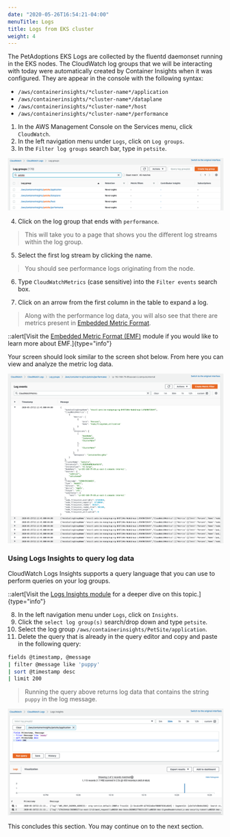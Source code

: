 ```yaml
---
date: "2020-05-26T16:54:21-04:00"
menuTitle: Logs
title: Logs from EKS cluster
weight: 4
---
```


The PetAdoptions EKS Logs are collected by the fluentd daemonset running in the EKS nodes. The CloudWatch log groups that we will be interacting with today were automatically created by Container Insights when it was configured. They are appear in the console with the following syntax:

- `/aws/containerinsights/*cluster-name*/application`
- `/aws/containerinsights/*cluster-name*/dataplane`
- `/aws/containerinsights/*cluster-name*/host`
- `/aws/containerinsights/*cluster-name*/performance`


1. In the AWS Management Console on the Services menu, click `CloudWatch`.
2. In the left navigation menu under `Logs`, click on `Log groups`.
3. In the `Filter log groups` search bar, type in `petsite`.

![EKS Container Insights Log Groups](/static/images/containerinsights/eks8.png?classes=shadow)

4. Click on the log group that ends with `performance`.

> This will take you to a page that shows you the different log streams within the log group.

5. Select the first log stream by clicking the name.

> You should see performance logs originating from the node.

6. Type `CloudWatchMetrics` (case sensitive) into the `Filter events` search box.

7. Click on an arrow from the first column in the table to expand a log.

> Along with the performance log data, you will also see that there are metrics present in [Embedded Metric Format](https://docs.aws.amazon.com/AmazonCloudWatch/latest/monitoring/CloudWatch_Embedded_Metric_Format_Specification.html). 

::alert[Visit the [Embedded Metric Format (EMF)](/emf) module if you would like to learn more about EMF.]{type="info"}

 Your screen should look similar to the screen shot below. From here you can view and analyze the metric log data.

![EMF Log event](/static/images/containerinsights/eks9.png?classes=shadow)

### Using Logs Insights to query log data

CloudWatch Logs Insights supports a query language that you can use to perform queries on your log groups.

::alert[Visit the [Logs Insights module](/logsinsights) for a deeper dive on this topic.]{type="info"}

8. In the left navigation menu under `Logs`, click on `Insights`.
9. Click the `select log group(s)` search/drop down and type `petsite`.
10. Select the log group `/aws/containerinsights/PetSite/application`.
11. Delete the query that is already in the query editor and copy and paste in the following query: 

```bash
fields @timestamp, @message
| filter @message like 'puppy'
| sort @timestamp desc
| limit 200
```

> Running the query above returns log data that contains the string `puppy` in the log message.

![EKS LogInsightsQuery](/static/images/containerinsights/eks10.png?classes=shadow)

This concludes this section. You may continue on to the next section.